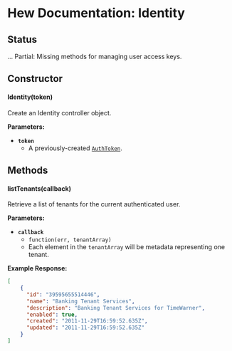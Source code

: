 # Hew Documentation: Identity

## Status

… Partial: Missing methods for managing user access keys.

## Constructor

#### Identity(token)

Create an Identity controller object.

**Parameters:**

* **`token`**
  - A previously-created [`AuthToken`](authtoken.md).

## Methods

#### listTenants(callback)

Retrieve a list of tenants for the current authenticated user.

**Parameters:**

* **`callback`**
  - `function(err, tenantArray)`
  - Each element in the `tenantArray` will be metadata representing one tenant.

**Example Response:**

```json
[
    {
      "id": "39595655514446",
      "name": "Banking Tenant Services",
      "description": "Banking Tenant Services for TimeWarner",
      "enabled": true,
      "created": "2011-11-29T16:59:52.635Z",
      "updated": "2011-11-29T16:59:52.635Z"
    }
]
```
